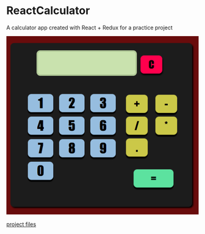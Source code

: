 # ReactCalculator

A calculator app created with React + Redux for a practice project

![](https://github.com/pussiahma/ReactCalculator/blob/gh-pages/screencap.png)

[project files](https://github.com/pussiahma/ReactCalculator/tree/gh-pages)
